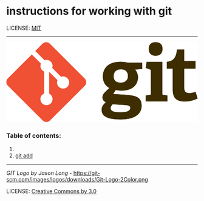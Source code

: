 # instructions for working with git



LICENSE: [MIT](/license.md)

---

![git logo](/Git-Logo-2Color.png)

### **Table of contents:**


1.
2. [git add](/add.md)



---


*GIT Logo by Jason Long* - https://git-scm.com/images/logos/downloads/Git-Logo-2Color.png


LICENSE: [Creative Commons by 3.0](/https://creativecommons.org/licenses/by/3.0/deed.ru)